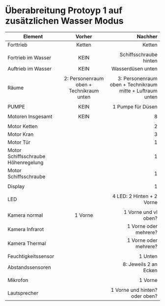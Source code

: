 # Überabreitung Protoyp 1 auf zusätzlichen Wasser Modus


|   Element     | Vorher          | Nachher |
| ------------- |:-------------:| -----:|
| Forttrieb      | Ketten | Ketten |
|      |     |    |
| Fortrieb im Wasser       | KEIN      |   Schiffsschraube hinten |
| Auftrieb im Wasser  | KEIN      |    Wasserdüsen unten  |
| |        |     |
| Räume     | 2:  Personenraum oben + Technikraum unten|   3: Personenraum oben + Technikraum mitte + Luftraum unten |
| |      |    |
| PUMPE      | KEIN      |  1 Pumpe für Düsen |
| |      |    |
| Motoren Insgesamt | KEIN     |   8  |
| |      |    |
| Motor Ketten|       |   2  |
| Motor Kran |      |   3  |
| Motor Tür  |     |   1  |
| Motor Schiffsschraube Höhenregelung|     |   1  |
| Motor Schiffsschraube|     |   1  |
| |      |    |
| Display|       |   1   |
|        |     |
| LED |       | 4 LED:  2 Hinten + 2 Vorne
| |       |     |
| Kamera normal|   1 Vorne    |   1 Vorne und vl oben?  |
| Kamera Infrarot|       |   1 Vorne oder mehrere? |
| Kamera Thermal |       |   1 Vorne oder mehrere?  |
| |       |     |
| Feuchtigkeitssensor |       |  1 Unten   |
| Abstandssensoren |       |   8: Jeweils 2 an Ecken  |
| |       |     |
| Mikrofon |       | 1 Vorne    |
| |       |     |
| Lautsprecher|       |   1 Vorne und hinten? oder oben?  |

